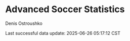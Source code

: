 # Advanced Soccer Statistics
Denis Ostroushko

<!-- gfm -->

Last successful data update: 2025-06-26 05:17:12 CST
